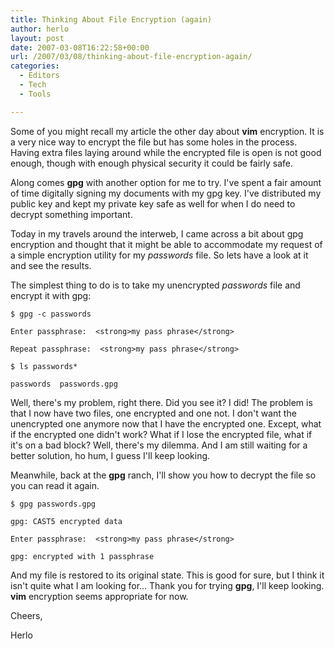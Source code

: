 ```yaml
---
title: Thinking About File Encryption (again)
author: herlo
layout: post
date: 2007-03-08T16:22:58+00:00
url: /2007/03/08/thinking-about-file-encryption-again/
categories:
  - Editors
  - Tech
  - Tools

---
```

Some of you might recall my article the other day about **vim** encryption. It is a very nice way to encrypt the file but has some holes in the process. Having extra files laying around while the encrypted file is open is not good enough, though with enough physical security it could be fairly safe.

Along comes **gpg** with another option for me to try. I've spent a fair amount of time digitally signing my documents with my gpg key. I've distributed my public key and kept my private key safe as well for when I do need to decrypt something important.

Today in my travels around the interweb, I came across a bit about gpg encryption and thought that it might be able to accommodate my request of a simple encryption utility for my _passwords_ file. So lets have a look at it and see the results.

The simplest thing to do is to take my unencrypted _passwords_ file and encrypt it with gpg:

`$ gpg -c passwords`
  
`Enter passphrase:  <strong>my pass phrase</strong>`
  
`Repeat passphrase:  <strong>my pass phrase</strong>`
  
`$ ls passwords*`
  
`passwords  passwords.gpg`

Well, there's my problem, right there. Did you see it? I did! The problem is that I now have two files, one encrypted and one not. I don't want the unencrypted one anymore now that I have the encrypted one. Except, what if the encrypted one didn't work? What if I lose the encrypted file, what if it's on a bad block? Well, there's my dilemma. And I am still waiting for a better solution, ho hum, I guess I'll keep looking.

Meanwhile, back at the **gpg** ranch, I'll show you how to decrypt the file so you can read it again.

`$ gpg passwords.gpg`
  
`gpg: CAST5 encrypted data`
  
`Enter passphrase:  <strong>my pass phrase</strong>`
  
`gpg: encrypted with 1 passphrase`

And my file is restored to its original state. This is good for sure, but I think it isn't quite what I am looking for&#8230; Thank you for trying **gpg**, I'll keep looking. **vim** encryption seems appropriate for now.

Cheers,

Herlo